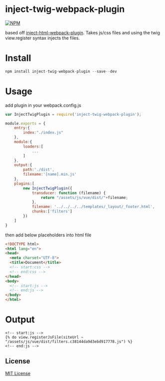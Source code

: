 inject-twig-webpack-plugin
===

[![NPM](https://nodei.co/npm/inject-twig-webpack-plugin.png)](https://nodei.co/npm/inject-twig-webpack-plugin/)

based off [inject-html-webpack-plugin](https://github.com/ali322/inject-html-webpack-plugin). Takes js/css files and using the twig view.register syntax injects the files.

Install
===

```javascript
npm install inject-twig-webpack-plugin --save--dev
```

Usage
===

add plugin in your webpack.config.js

```javascript
var InjectTwigPlugin = require('inject-twig-webpack-plugin');

module.exports = {
    entry:{
        index:"./index.js"
    },
    module:{
        loaders:[
            ...
        ]
    },
    output:{
        path:'./dist',
        filename:'[name].min.js'
    },
    plugins:[
        new InjectTwigPlugin({
            transducer: function (filename) {
                return "/assets/js/vue/dist/"+filename;
            },
            filename: '../../../../templates/_layout/_footer.html',
            chunks:['filters']
        })
    ]
}
```

then add below placeholders into html file

```html
<!DOCTYPE html>
<html lang="en">
<head>
  <meta charset="UTF-8">
  <title>Document</title>
  <!-- start:css -->
  <!-- end:css -->
</head>
<body>
  <!-- start:js -->
  <!-- end:js -->
</body>
</html>
```

Output
===

```
<!-- start:js --> 
{% do view.registerJsFile(siteUrl ~ "/assets/js/vue/dist/filters.c38144da9d3ebd917778.js") %}
<!-- end:js -->
```

## License

[MIT License](http://en.wikipedia.org/wiki/MIT_License)
